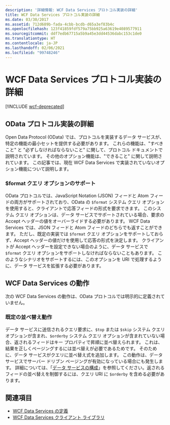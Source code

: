```yaml
---
description: '詳細情報: WCF Data Services プロトコル実装の詳細'
title: WCF Data Services プロトコル実装の詳細
ms.date: 03/30/2017
ms.assetid: 712d689b-fada-4cbb-bcdb-d65a3ef83b4c
ms.openlocfilehash: 123f41859fdf579a75bb925a63619e4089577911
ms.sourcegitcommit: ddf7edb67715a5b9a45e3dd44536dabc153c1de0
ms.translationtype: HT
ms.contentlocale: ja-JP
ms.lasthandoff: 02/06/2021
ms.locfileid: "99748246"
---
```

# <a name="wcf-data-services-protocol-implementation-details"></a>WCF Data Services プロトコル実装の詳細

[!INCLUDE [wcf-deprecated](~/includes/wcf-deprecated.md)]

## <a name="odata-protocol-implementation-details"></a>OData プロトコル実装の詳細  

Open Data Protocol (OData) では、プロトコルを実装するデータ サービスが、特定の機能の最小セットを提供する必要があります。 これらの機能は、"すべきこと" と "必ずしなければならないこと" に関して、プロトコル ドキュメントで説明されています。 その他のオプション機能は、"できること" に関して説明されています。 この記事では、現在 WCF Data Services で実装されていないオプション機能について説明します。
  
### <a name="support-for-the-format-query-option"></a>$format クエリ オプションのサポート  

 OData プロトコルでは、JavaScript Notation (JSON) フィードと Atom フィードの両方がサポートされており、OData の `$format` システム クエリ オプションを使用すると、クライアントで応答フィードの形式を要求できます。 このシステム クエリ オプションは、データ サービスでサポートされている場合、要求の Accept ヘッダーの値をオーバーライドする必要があります。 WCF Data Services では、JSON フィードと Atom フィードのどちらでも返すことができます。 ただし、既定の実装では `$format` クエリ オプションをサポートしておらず、Accept ヘッダーの値だけを使用して応答の形式を決定します。 クライアントが Accept ヘッダーを設定できない場合のように、データ サービスで `$format` クエリ オプションをサポートしなければならないこともあります。 このようなシナリオをサポートするには、このオプションを URI で処理するように、データ サービスを拡張する必要があります。
  
## <a name="wcf-data-services-behaviors"></a>WCF Data Services の動作  

 次の WCF Data Services の動作は、OData プロトコルでは明示的に定義されていません。  
  
### <a name="default-sorting-behavior"></a>既定の並べ替え動作  

 データ サービスに送信されるクエリ要求に、`$top` または `$skip` システム クエリ オプションが含まれ、`$orderby` システム クエリ オプションが含まれていない場合、返されるフィードはキー プロパティで昇順に並べ替えられます。 これは、結果を正しくページングするには並べ替えが必要であるためです。 そのために、データ サービスがクエリに並べ替え式を追加します。 この動作は、データ サービスでサーバー ドリブン ページングが有効になっている場合にも発生します。 詳細については、「[データ サービスの構成](configuring-the-data-service-wcf-data-services.md)」を参照してください。返されるフィードの並べ替えを制御するには、クエリ URI に `$orderby` を含める必要があります。  
  
## <a name="see-also"></a>関連項目

- [WCF Data Services の定義](defining-wcf-data-services.md)
- [WCF Data Services クライアント ライブラリ](wcf-data-services-client-library.md)
